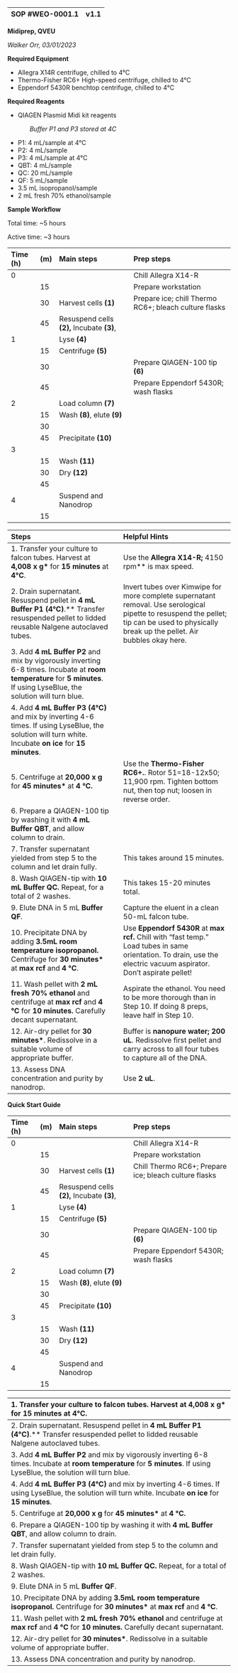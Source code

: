 ﻿|SOP #WEO-0001.1                       |v1.1|
| :- | -: |

**Midiprep, QVEU**

*Walker Orr, 03/01/2023*

**Required Equipment**

- Allegra X14R centrifuge, chilled to 4°C
- Thermo-Fisher RC6+ High-speed centrifuge, chilled to 4°C
- Eppendorf 5430R benchtop centrifuge, chilled to 4°C

**Required Reagents**

- QIAGEN Plasmid Midi kit reagents

`		`*Buffer P1 and P3 stored at 4C*

- P1: 4 mL/sample at 4°C
- P2: 4 mL/sample
- P3: 4 mL/sample at 4°C
- QBT: 4 mL/sample
- QC: 20 mL/sample
- QF: 5 mL/sample
- 3.5 mL isopropanol/sample
- 2 mL fresh 70% ethanol/sample

**Sample Workflow**

Total time: ~5 hours

Active time: ~3 hours

|**Time (h)**|**(m)**|**Main steps**|**Prep steps**|
| :- | :- | :- | :- |
|0|||Chill Allegra X14-R|
||15||Prepare workstation|
||30|Harvest cells **(1)**|Prepare ice; chill Thermo RC6+; bleach culture flasks|
||45|Resuspend cells **(2),** Incubate **(3)**,||
|1||Lyse **(4)**||
||15|Centrifuge **(5)**||
||30||Prepare QIAGEN-100 tip **(6)**|
||45||Prepare Eppendorf 5430R; wash flasks|
|2||Load column **(7)**||
||15|Wash **(8)**, elute **(9)**||
||30|||
||45|Precipitate **(10)**||
|3||||
||15|Wash **(11)**||
||30|Dry **(12)**||
||45|||
|4||Suspend and Nanodrop||
||15|||

|**Steps**||**Helpful Hints**|
| :- | :- | :- |
|1. Transfer your culture to falcon tubes. Harvest at **4,008 x g\*** for **15** **minutes** at **4°C**.||Use the **Allegra X14-R;** 4150 rpm** is max speed.|
|2. Drain supernatant. Resuspend pellet in **4 mL Buffer P1 (4°C)**.** Transfer resuspended pellet to lidded reusable Nalgene autoclaved tubes.||Invert tubes over Kimwipe for more complete supernatant removal. Use serological pipette to resuspend the pellet; tip can be used to physically break up the pellet. Air bubbles okay here.|
|3. Add **4 mL** **Buffer P2** and mix by vigorously inverting 6-8 times. Incubate at **room temperature** for **5 minutes**. If using LyseBlue, the solution will turn blue.|||
|4. Add **4 mL** **Buffer P3** **(4°C)** and mix by inverting 4-6 times. If using LyseBlue, the solution will turn white. Incubate **on ice** for **15 minutes**.|||
|5. Centrifuge at **20,000 x g** for **45 minutes\*** at **4 °C.**||Use the **Thermo-Fisher RC6+.**. Rotor 51=18-12x50; 11,900 rpm. Tighten bottom nut, then top nut; loosen in reverse order.|
|6. Prepare a QIAGEN-100 tip by washing it with **4 mL Buffer QBT**, and allow column to drain.|||
|7. Transfer supernatant yielded from step 5 to the column and let drain fully.||This takes around 15 minutes.|
|8. Wash QIAGEN-tip with **10 mL** **Buffer QC.** Repeat, for a total of 2 washes.||This takes 15-20 minutes total.|
|9. Elute DNA in 5 mL **Buffer QF**.||Capture the eluent in a clean 50-mL falcon tube.|
|10. Precipitate DNA by adding **3.5mL room temperature isopropanol.** Centrifuge for **30 minutes\*** at **max rcf** and **4 °C**.||Use **Eppendorf 5430R** at **max rcf.** Chill with “fast temp.” Load tubes in same orientation. To drain, use the electric vacuum aspirator. Don’t aspirate pellet!|
|11. Wash pellet with **2 mL fresh 70% ethanol** and centrifuge at **max rcf** and **4 °C** for **10 minutes.** Carefully decant supernatant.||Aspirate the ethanol. You need to be more thorough than in Step 10. If doing 8 preps, leave half in Step 10.|
|12. Air-dry pellet for **30 minutes\***. Redissolve in a suitable volume of appropriate buffer.||Buffer is **nanopure water; 200 uL**. Redissolve first pellet and carry across to all four tubes to capture all of the DNA.|
|13. Assess DNA concentration and purity by nanodrop. ||Use **2 uL**.|



**Quick Start Guide**

|**Time (h)**|**(m)**|**Main steps**|**Prep steps**|
| :- | :- | :- | :- |
|0|||Chill Allegra X14-R|
||15||Prepare workstation|
||30|Harvest cells **(1)**|Chill Thermo RC6+; Prepare ice; bleach culture flasks|
||45|Resuspend cells **(2),** Incubate **(3)**,||
|1||Lyse **(4)**||
||15|Centrifuge **(5)**||
||30||Prepare QIAGEN-100 tip **(6)**|
||45||Prepare Eppendorf 5430R; wash flasks|
|2||Load column **(7)**||
||15|Wash **(8)**, elute **(9)**||
||30|||
||45|Precipitate **(10)**||
|3||||
||15|Wash **(11)**||
||30|Dry **(12)**||
||45|||
|4||Suspend and Nanodrop||
||15|||

|1. Transfer your culture to falcon tubes. Harvest at **4,008 x g\*** for **15** **minutes** at **4°C**.|
| :- |
|2. Drain supernatant. Resuspend pellet in **4 mL Buffer P1 (4°C)**.** Transfer resuspended pellet to lidded reusable Nalgene autoclaved tubes.|
|3. Add **4 mL** **Buffer P2** and mix by vigorously inverting 6-8 times. Incubate at **room temperature** for **5 minutes**. If using LyseBlue, the solution will turn blue.|
|4. Add **4 mL** **Buffer P3** **(4°C)** and mix by inverting 4-6 times. If using LyseBlue, the solution will turn white. Incubate **on ice** for **15 minutes**.|
|5. Centrifuge at **20,000 x g** for **45 minutes\*** at **4 °C.**|
|6. Prepare a QIAGEN-100 tip by washing it with **4 mL Buffer QBT**, and allow column to drain.|
|7. Transfer supernatant yielded from step 5 to the column and let drain fully.|
|8. Wash QIAGEN-tip with **10 mL** **Buffer QC.** Repeat, for a total of 2 washes.|
|9. Elute DNA in 5 mL **Buffer QF**.|
|10. Precipitate DNA by adding **3.5mL room temperature isopropanol.** Centrifuge for **30 minutes\*** at **max rcf** and **4 °C**.|
|11. Wash pellet with **2 mL fresh 70% ethanol** and centrifuge at **max rcf** and **4 °C** for **10 minutes.** Carefully decant supernatant.|
|12. Air-dry pellet for **30 minutes\***. Redissolve in a suitable volume of appropriate buffer.|
|13. Assess DNA concentration and purity by nanodrop. |

